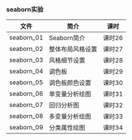 ### seaborn实验

|文件|简介|课时|
|---|---|---|
|seaborn_01|Seaborn简介|课时26|
|seaborn_02|整体布局风格设置|课时27|
|seaborn_03|风格细节设置|课时28|
|seaborn_04|调色板|课时29|
|seaborn_05|调色板颜色设置|课时30|
|seaborn_06|单变量分析绘图|课时31|
|seaborn_07|回归分析图|课时32|
|seaborn_08|多变量分析绘图|课时33|
|seaborn_09|分类属性绘图|课时34|
